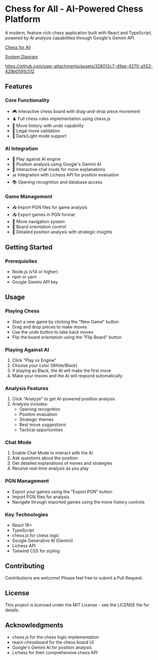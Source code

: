 # Chess for All - AI-Powered Chess Platform

A modern, feature-rich chess application built with React and TypeScript, powered by AI analysis capabilities through Google's Gemini API.

[Chess for All](https://chess-engine-sss.netlify.app/)

[System Diagram](https://app.eraser.io/workspace/AdFSBbK96liTZRFMfqIh?origin=share)

https://github.com/user-attachments/assets/328012c7-d9ae-4270-a552-429b0591c512



## Features

### Core Functionality
- 🎮 Interactive chess board with drag-and-drop piece movement
- ♟️ Full chess rules implementation using chess.js
- 🔄 Move history with undo capability
- 🎯 Legal move validation
- 🎨 Dark/Light mode support

### AI Integration
- 🤖 Play against AI engine
- 🧠 Position analysis using Google's Gemini AI
- 💬 Interactive chat mode for move explanations
- 📊 Integration with Lichess API for position evaluation
- 📚 Opening recognition and database access

### Game Management
- 📥 Import PGN files for game analysis
- 📤 Export games in PGN format
- 🔄 Move navigation system
- 🎯 Board orientation control
- 📝 Detailed position analysis with strategic insights

## Getting Started

### Prerequisites
- Node.js (v14 or higher)
- npm or yarn
- Google Gemini API key


## Usage

### Playing Chess
- Start a new game by clicking the "New Game" button
- Drag and drop pieces to make moves
- Use the undo button to take back moves
- Flip the board orientation using the "Flip Board" button

### Playing Against AI
1. Click "Play vs Engine"
2. Choose your color (White/Black)
3. If playing as Black, the AI will make the first move
4. Make your moves and the AI will respond automatically

### Analysis Features
1. Click "Analyze" to get AI-powered position analysis
2. Analysis includes:
   - Opening recognition
   - Position evaluation
   - Strategic themes
   - Best move suggestions
   - Tactical opportunities

### Chat Mode
1. Enable Chat Mode to interact with the AI
2. Ask questions about the position
3. Get detailed explanations of moves and strategies
4. Receive real-time analysis as you play

### PGN Management
- Export your games using the "Export PGN" button
- Import PGN files for analysis
- Navigate through imported games using the move history controls


### Key Technologies
- React 18+
- TypeScript
- chess.js for chess logic
- Google Generative AI (Gemini)
- Lichess API
- Tailwind CSS for styling


## Contributing

Contributions are welcome! Please feel free to submit a Pull Request.

## License

This project is licensed under the MIT License - see the LICENSE file for details.

## Acknowledgments

- chess.js for the chess logic implementation
- react-chessboard for the chess board UI
- Google's Gemini AI for position analysis
- Lichess for their comprehensive chess API 
